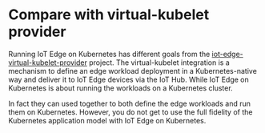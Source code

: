 # Compare with virtual-kubelet provider

Running IoT Edge on Kubernetes has  different goals from the [iot-edge-virtual-kubelet-provider](https://github.com/Azure/iot-edge-virtual-kubelet-provider) project. The virtual-kubelet integration is a mechanism to define an edge workload deployment in a Kubernetes-native way and deliver it to IoT Edge devices via the IoT Hub. While IoT Edge on Kubernetes is about running the workloads on a Kubernetes cluster.

In fact they can used together to both define the edge workloads and run them on Kubernetes. However, you do not get to use the full fidelity of the Kubernetes application model with IoT Edge on Kubernetes.

